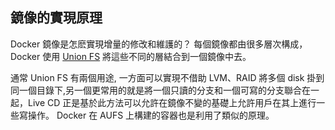 ## 鏡像的實現原理

Docker 鏡像是怎麽實現增量的修改和維護的？
每個鏡像都由很多層次構成，Docker 使用 [Union FS](http://en.wikipedia.org/wiki/UnionFS) 將這些不同的層結合到一個鏡像中去。

通常 Union FS 有兩個用途, 一方面可以實現不借助 LVM、RAID 將多個 disk 掛到同一個目錄下,另一個更常用的就是將一個只讀的分支和一個可寫的分支聯合在一起，Live CD 正是基於此方法可以允許在鏡像不變的基礎上允許用戶在其上進行一些寫操作。
Docker 在 AUFS 上構建的容器也是利用了類似的原理。
